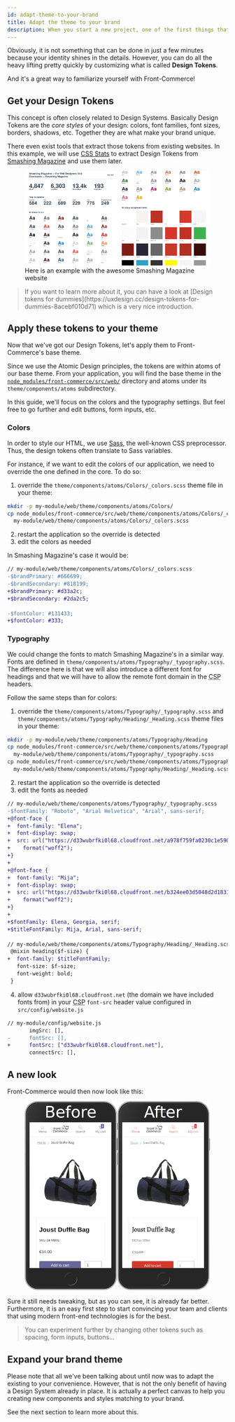 ```yaml
---
id: adapt-theme-to-your-brand
title: Adapt the theme to your brand
description: When you start a new project, one of the first things that you will need to do is to adapt the look and feel of Front-Commerce to match your brand's style.
---
```


Obviously, it is not something that can be done in just a few minutes because your identity shines in the details. However, you can do all the heavy lifting pretty quickly by customizing what is called **Design Tokens**.

And it's a great way to familiarize yourself with Front-Commerce!

## Get your Design Tokens

This concept is often closely related to Design Systems. Basically Design Tokens
are the _core styles_ of your design: colors, font families, font sizes,
borders, shadows, etc. Together they are what make your brand unique.

There even exist tools that extract those tokens from existing websites. In this
example, we will use [CSS Stats](https://cssstats.com/) to extract Design Tokens
from [Smashing Magazine](https://www.smashingmagazine.com/) and use them later.

<figure>
<img alt="CSS Stats lists all the 62 colors and 59 unique background colors of Smashing Magazine" src="assets/smashingmagazine-cssstats.png" />
<figcaption>Here is an example with the awesome Smashing Magazine website</figcaption>
</figure>

<blockquote class="resource">
If you want to learn more about it, you can have a look at
[Design tokens for dummies](https://uxdesign.cc/design-tokens-for-dummies-8acebf010d71)
which is a very nice introduction.
</blockquote>

## Apply these tokens to your theme

Now that we've got our Design Tokens, let's apply them to Front-Commerce's base
theme.

Since we use the Atomic Design principles, the tokens are within atoms of
our base theme. From your application, you will find the base theme in the
[`node_modules/front-commerce/src/web/`](https://gitlab.com/front-commerce/front-commerce/tree/main/src/web) directory and atoms under its `theme/components/atoms` subdirectory.

In this guide,
we'll focus on the colors and the typography settings. But feel free to go
further and edit buttons, form inputs, etc.

### Colors

In order to style our HTML, we use [Sass](https://sass-lang.com/), the well-known CSS preprocessor. Thus,
the design tokens often translate to Sass variables.

For instance, if we want to edit the colors of our application, we need to
override the one defined in the core. To do so:

1.  override the `theme/components/atoms/Colors/_colors.scss` theme file in your
    theme:

```bash
mkdir -p my-module/web/theme/components/atoms/Colors/
cp node_modules/front-commerce/src/web/theme/components/atoms/Colors/_colors.scss \
  my-module/web/theme/components/atoms/Colors/_colors.scss
```

2. restart the application so the override is detected
3. edit the colors as needed

In Smashing Magazine's case it would be:

```diff
// my-module/web/theme/components/atoms/Colors/_colors.scss
-$brandPrimary: #666699;
-$brandSecondary: #818199;
+$brandPrimary: #d33a2c;
+$brandSecondary: #2da2c5;

-$fontColor: #131433;
+$fontColor: #333;
```

### Typography

We could change the fonts to match Smashing Magazine's in a similar way. Fonts
are defined in `theme/components/atoms/Typography/_typography.scss`. The difference
here is that we will also introduce a different font for headings and that we
will have to allow the remote font domain in the
<abbr title="Content Security Policy">CSP</abbr> headers.

Follow the same steps than for colors:

1. override the `theme/components/atoms/Typography/_typography.scss` and
   `theme/components/atoms/Typography/Heading/_Heading.scss` theme files in your
   theme:

```bash
mkdir -p my-module/web/theme/components/atoms/Typography/Heading
cp node_modules/front-commerce/src/web/theme/components/atoms/Typography/_typography.scss \
  my-module/web/theme/components/atoms/Typography/_typography.scss
cp node_modules/front-commerce/src/web/theme/components/atoms/Typography/Heading/_Heading.scss \
  my-module/web/theme/components/atoms/Typography/Heading/_Heading.scss
```

2. restart the application so the override is detected
3. edit the fonts as needed

```diff
// my-module/web/theme/components/atoms/Typography/_typography.scss
-$fontFamily: "Roboto", "Arial Helvetica", "Arial", sans-serif;
+@font-face {
+  font-family: "Elena";
+  font-display: swap;
+  src: url("https://d33wubrfki0l68.cloudfront.net/a978f759fa0230c1e590d1bdb5a1c03ceb538cec/fed6b/fonts/elenawebregular/elenawebregular.woff2")
+    format("woff2");
+}
+
+@font-face {
+  font-family: "Mija";
+  font-display: swap;
+  src: url("https://d33wubrfki0l68.cloudfront.net/b324ee03d5048d2d1831100e323b0b6336ffce68/0445e/fonts/mijaregular/mija_regular-webfont.woff2")
+    format("woff2");
+}
+
+$fontFamily: Elena, Georgia, serif;
+$titleFontFamily: Mija, Arial, sans-serif;

// my-module/web/theme/components/atoms/Typography/Heading/_Heading.scss
 @mixin heading($f-size) {
+  font-family: $titleFontFamily;
   font-size: $f-size;
   font-weight: bold;
 }
```

4. allow `d33wubrfki0l68.cloudfront.net` (the domain we have included fonts from) in your
   <abbr title="Content Security Policy">CSP</abbr> `font-src` header value
   configured in `src/config/website.js`

```diff
// my-module/config/website.js
       imgSrc: [],
-      fontSrc: [],
+      fontSrc: ["d33wubrfki0l68.cloudfront.net"],
       connectSrc: [],
```

## A new look

Front-Commerce would then now look like this:

<figure>
<img alt="A comparison between the original Front-Commerce base theme and with Smashing Magazine's tokens" src="assets/design-tokens-page.png" />
</figure>

Sure it still needs tweaking, but as you can see, it is already far better.
Furthermore, it is an easy first step to start convincing your team and clients
that using modern front-end technologies is for the best.

<blockquote class="more">
  You can experiment further by changing other tokens such as spacing, form inputs, buttons…
</blockquote>

## Expand your brand theme

Please note that all we've been talking about until now was to adapt the
existing to your convenience. However, that is not the only benefit of having a
Design System already in place. It is actually a perfect canvas to help you
creating new components and styles matching to your brand.

See the next section to learn more about this.
